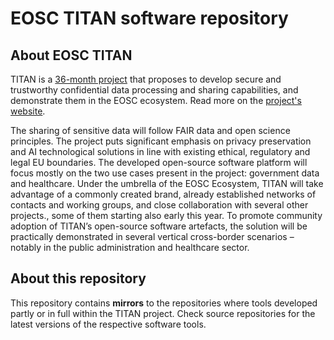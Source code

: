 # EOSC TITAN software repository

## About EOSC TITAN
TITAN is a [36-month project](https://cordis.europa.eu/project/id/101129822) that proposes to develop secure and trustworthy confidential data processing and sharing capabilities, and demonstrate them in the EOSC ecosystem. Read more on the [project's website](https://titan-eosc.eu/). 

The sharing of sensitive data will follow FAIR data and open science principles. The project puts significant emphasis on privacy preservation and AI technological solutions in line with existing ethical, regulatory and legal EU boundaries.
The developed open-source software platform will focus mostly on the two use cases present in the project: government data and healthcare.
Under the umbrella of the EOSC Ecosystem, TITAN will take advantage of a commonly created brand, already established networks of contacts and working groups, and close collaboration with several other projects., some of them starting also early this year.
To promote community adoption of TITAN’s open-source software artefacts, the solution will be practically demonstrated in several vertical cross-border scenarios – notably in the public administration and healthcare sector.

## About this repository

This repository contains **mirrors** to the repositories where tools developed partly or in full within the TITAN project.
Check source repositories for the latest versions of the respective software tools.

